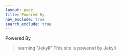 ```yaml
---
layout: page
title: Powered By
nav_exclude: true
search_exclude: true
---
```


Powered By

> warning "Jekyll"
> This site is powered by Jekyll



